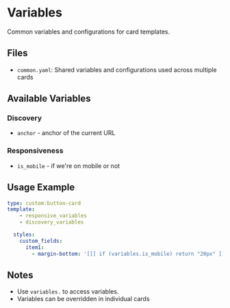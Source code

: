 # Variables

Common variables and configurations for card templates.

## Files

- `common.yaml`: Shared variables and configurations used across multiple cards

## Available Variables

### Discovery

- `anchor` - anchor of the current URL

### Responsiveness

- `is_mobile` - if we're on mobile or not

## Usage Example

```yaml
type: custom:button-card
template:
    - responsive_variables
    - discovery_variables

  styles:
    custom_fields:
      item1:
        - margin-bottom: '[[[ if (variables.is_mobile) return "20px" ]]]'

```

## Notes

- Use `variables.` to access variables.
- Variables can be overridden in individual cards
